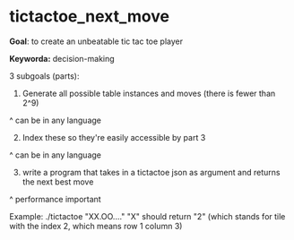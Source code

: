 # tictactoe_next_move

**Goal**: to create an unbeatable tic tac toe player

**Keyworda:** decision-making

3 subgoals (parts): 

1) Generate all possible table instances and moves (there is fewer than 2^9)

^ can be in any language

2) Index these so they're easily accessible by part 3

^ can be in any language

3) write a program that takes in a tictactoe json as argument and returns the next best move

^ performance important

Example: ./tictactoe "XX.OO...." "X" should return "2" (which stands for tile with the index 2, which means row 1 column 3)
